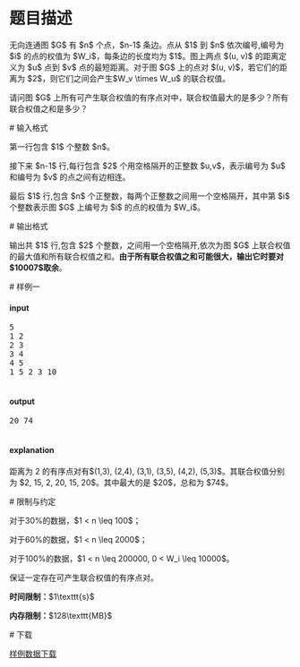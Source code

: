 # 题目描述

<p>无向连通图 $G$ 有 $n$ 个点，$n-1$ 条边。点从 $1$ 到 $n$ 依次编号,编号为 $i$ 的点的权值为 $W_i$，每条边的长度均为 $1$。图上两点 $(u, v)$ 的距离定义为 $u$ 点到 $v$ 点的最短距离。对于图 $G$ 上的点对 $(u, v)$，若它们的距离为 $2$，则它们之间会产生$W_v \times W_u$ 的联合权值。</p>
<p>请问图 $G$ 上所有可产生联合权值的有序点对中，联合权值最大的是多少？所有联合权值之和是多少？</p>
# 输入格式


<p>第一行包含 $1$ 个整数 $n$。</p>
<p>接下来 $n-1$ 行,每行包含 $2$ 个用空格隔开的正整数 $u,v$，表示编号为 $u$ 和编号为 $v$ 的点之间有边相连。</p>
<p>最后 $1$ 行,包含 $n$ 个正整数，每两个正整数之间用一个空格隔开，其中第 $i$ 个整数表示图 $G$ 上编号为 $i$ 的点的权值为 $W_i$。</p>
# 输出格式


<p>输出共 $1$ 行,包含 $2$ 个整数，之间用一个空格隔开,依次为图 $G$ 上联合权值的最大值和所有联合权值之和。<strong>由于所有联合权值之和可能很大，输出它时要对$10007$取余</strong>。</p>
# 样例一


<h4>input</h4>
<pre>5
1 2
2 3
3 4
4 5
1 5 2 3 10

</pre>

<h4>output</h4>
<pre>20 74

</pre>

<h4>explanation</h4>
<p>距离为 2 的有序点对有$(1,3), (2,4), (3,1), (3,5), (4,2), (5,3)$。其联合权值分别为 $2, 15, 2, 20, 15, 20$。其中最大的是 $20$，总和为 $74$。</p>
# 限制与约定


<p>对于30%的数据，$1 &lt; n \leq 100$；</p>
<p>对于60%的数据，$1 &lt; n \leq 2000$；</p>
<p>对于100%的数据，$1 &lt; n \leq 200000, 0 &lt; W_i \leq 10000$。</p>
<p>保证一定存在可产生联合权值的有序点对。</p>
<p><strong>时间限制：</strong>$1\texttt{s}$</p>
<p><strong>内存限制：</strong>$128\texttt{MB}$</p>
# 下载


<p><a href="/download.php?type=problem&amp;id=16">样例数据下载</a></p>
